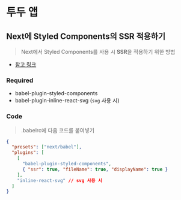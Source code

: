# 투두 앱

## Next에 Styled Components의 SSR 적용하기

> Next에서 Styled Components를 사용 시 **SSR**을 적용하기 위한 방법

- [참고 링크](https://github.com/vercel/next.js/tree/canary/examples/with-styled-components)

### Required

- babel-plugin-styled-components
- babel-plugin-inline-react-svg (`svg` 사용 시)

### Code

> .babelrc에 다음 코드를 붙여넣기

```json
{
  "presets": ["next/babel"],
  "plugins": [
    [
      "babel-plugin-styled-components",
      { "ssr": true, "fileName": true, "displayName": true }
    ],
    "inline-react-svg" // svg 사용 시
  ]
}
```

